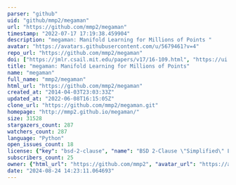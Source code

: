 ```yaml
---
parser: "github"
uid: "github/mmp2/megaman"
url: "https://github.com/mmp2/megaman"
timestamp: "2022-07-17 17:19:38.459904"
description: "megaman: Manifold Learning for Millions of Points "
avatar: "https://avatars.githubusercontent.com/u/5679461?v=4"
repo_url: "https://github.com/mmp2/megaman"
doi: ["https://jmlr.csail.mit.edu/papers/v17/16-109.html", "https://ui.adsabs.harvard.edu/abs/2017ascl.soft11012M/abstract"]
title: "megaman: Manifold Learning for Millions of Points"
name: "megaman"
full_name: "mmp2/megaman"
html_url: "https://github.com/mmp2/megaman"
created_at: "2014-04-03T23:03:33Z"
updated_at: "2022-06-08T16:15:05Z"
clone_url: "https://github.com/mmp2/megaman.git"
homepage: "http://mmp2.github.io/megaman/"
size: 31528
stargazers_count: 287
watchers_count: 287
language: "Python"
open_issues_count: 18
license: {"key": "bsd-2-clause", "name": "BSD 2-Clause \"Simplified\" License", "spdx_id": "BSD-2-Clause", "url": "https://api.github.com/licenses/bsd-2-clause", "node_id": "MDc6TGljZW5zZTQ="}
subscribers_count: 25
owner: {"html_url": "https://github.com/mmp2", "avatar_url": "https://avatars.githubusercontent.com/u/5679461?v=4", "login": "mmp2", "type": "User"}
date: "2024-08-24 14:23:11.064693"
---
```

